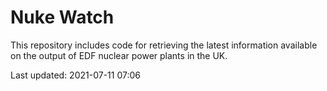# Nuke Watch

This repository includes code for retrieving the latest information available on the output of EDF nuclear power plants in the UK.

Last updated: 2021-07-11 07:06